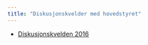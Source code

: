 ```yaml
---
title: "Diskusjonskvelder med hovedstyret"
---
```


-   [Diskusjonskvelden 2016](/info/innsikt-og-interface/diskusjonskveldmedhs/2016)